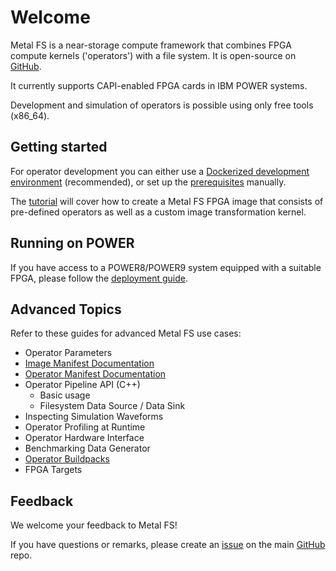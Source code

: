 # Welcome

Metal FS is a near-storage compute framework that combines FPGA compute kernels ('operators') with a file system.
It is open-source on [GitHub](https://github.com/osmhpi/metalfs).

It currently supports CAPI-enabled FPGA cards in IBM POWER systems.

Development and simulation of operators is possible using only free tools (x86_64).

## Getting started

For operator development you can either use a [Dockerized development environment](docker_dev.html) (recommended), or set up the [prerequisites](prerequisites.html) manually.

The [tutorial](tutorial.html) will cover how to create a Metal FS FPGA image that consists of pre-defined operators as well as a custom image transformation kernel.

## Running on POWER

If you have access to a POWER8/POWER9 system equipped with a suitable FPGA, please follow the [deployment guide](deployment.html).

## Advanced Topics

Refer to these guides for advanced Metal FS use cases:

- Operator Parameters
- [Image Manifest Documentation](image_manifest)
- [Operator Manifest Documentation](operator_manifest)
- Operator Pipeline API (C++)
  - Basic usage
  - Filesystem Data Source / Data Sink
- Inspecting Simulation Waveforms
- Operator Profiling at Runtime
- Operator Hardware Interface
- Benchmarking Data Generator
- [Operator Buildpacks](buildpacks)
- FPGA Targets

## Feedback

We welcome your feedback to Metal FS!

If you have questions or remarks, please create an [issue](https://github.com/osmhpi/metalfs/issues) on the main [GitHub](https://github.com/osmhpi/metalfs) repo.
